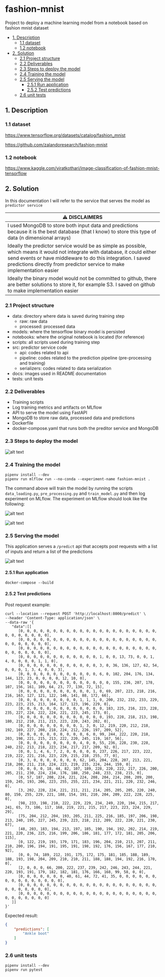 # fashion-mnist
Project to deploy a machine learning model from a notebook based on fashion mnist dataset

  * [1. Description](#1-description)
    + [1.1 dataset](#11-dataset)
    + [1.2 notebook](#12-notebook)
  * [2. Solution](#2-solution)
    + [2.1 Project structure](#21-project-structure)
    + [2.2 Deliverables](#22-deliverables)
    + [2.3 Steps to deploy the model](#23-steps-to-deploy-the-model)
    + [2.4 Training the model](#24-training-the-model)
    + [2.5 Serving the model](#25-serving-the-model)
      - [2.5.1 Run application](#251-run-application)
      - [2.5.2 Test predictions](#252-test-predictions)
    + [2.6 unit tests](#26-unit-tests)
  
## 1. Description
### 1.1 dataset
https://www.tensorflow.org/datasets/catalog/fashion_mnist

https://github.com/zalandoresearch/fashion-mnist

### 1.2 notebook
https://www.kaggle.com/viratkothari/image-classification-of-fashion-mnist-tensorflow

## 2. Solution
In this documentation I will refer to the service that serves the model as `predictor service`

| :warning: DISCLAIMERS|
| --- |
| I used MongoDB to store both input data and predictions because it is the best database (that I know) to store this type of data (n dimensional arrays) |
| Ideally the predictor service would be as simple as possible, which means it would not integrate with database, it could either send events or have middleware to do this integration. I saved predictions directly from predictor service to make implementation easier |
| Ideally the binary model would not be committed to github, there are better solutions to store it, for example S3. I saved on github to make implementation easier

### 2.1 Project structure
* data: directory where data is saved during training step
  * raw: raw data
  * processed: processed data
* models: where the tensorflow binary model is persisted
* notebooks: where the original notebook is located (for reference)
* scripts: all scripts used during training step
* src: predictor service code
  * api: codes related to api
  * pipeline: codes related to the prediction pipeline (pre-processing and training)
  * serializers: codes related to data serialization
* docs: images used in README documentation
* tests: unit tests

### 2.2 Deliverables
* Training scripts
* Log training metrics and artifacts on MLflow
* API to serve the model using FastAPI
* MongoDB to store raw data, processed data and predictions
* Dockerfile
* docker-compose.yaml that runs both the preditor service and MongoDB

### 2.3 Steps to deploy the model
![alt text](docs/images/architecture.png)

### 2.4 Training the model
```
pipenv install --dev
pipenv run mlflow run --no-conda --experiment-name fashion-mnist .
```
The command above will train the model by running the scripts `data_loading.py`, `pre_processing.py` and `train_model.py` and then log experiment on MLflow.
The experiment on MLflow should look like the following:

![alt text](docs/images/mlflow_example1.png)

![alt text](docs/images/mlflow_example2.png)

### 2.5 Serving the model
This application serves a `/predict` api that accepts post requests with a list of inputs and return a list of the predictions

![alt text](docs/images/predictions.png)

#### 2.5.1 Run application

```shell
docker-compose --build 
```

#### 2.5.2 Test predictions

Post request example:
```shell
curl --location --request POST 'http://localhost:8000/predict' \
--header 'Content-Type: application/json' \
--data-raw '{
   "data":[[
      [0, 0, 0, 0, 0, 0, 0, 0, 0, 0, 0, 0, 0, 0, 0, 0, 0, 0, 0, 0, 0, 0, 0, 0, 0, 0, 0, 0],
      [0, 0, 0, 0, 0, 0, 0, 0, 0, 0, 0, 0, 0, 0, 0, 0, 0, 0, 0, 0, 0, 0, 0, 0, 0, 0, 0, 0],
      [0, 0, 0, 0, 0, 0, 0, 0, 0, 0, 0, 0, 0, 0, 0, 0, 0, 0, 0, 0, 0, 0, 0, 0, 0, 0, 0, 0],
      [0, 0, 0, 0, 0, 0, 0, 0, 0, 0, 0, 0, 1, 0, 0, 13, 73, 0, 0, 1, 4, 0, 0, 0, 0, 1, 1, 0],
      [0, 0, 0, 0, 0, 0, 0, 0, 0, 0, 0, 0, 3, 0, 36, 136, 127, 62, 54, 0, 0, 0, 1, 3, 4, 0, 0, 3],
      [0, 0, 0, 0, 0, 0, 0, 0, 0, 0, 0, 0, 6, 0, 102, 204, 176, 134, 144, 123, 23, 0, 0, 0, 0, 12, 10, 0],
      [0, 0, 0, 0, 0, 0, 0, 0, 0, 0, 0, 0, 0, 0, 155, 236, 207, 178, 107, 156, 161, 109, 64, 23, 77, 130, 72, 15],
      [0, 0, 0, 0, 0, 0, 0, 0, 0, 0, 0, 1, 0, 69, 207, 223, 218, 216, 216, 163, 127, 121, 122, 146, 141, 88, 172, 66],
      [0, 0, 0, 0, 0, 0, 0, 0, 0, 1, 1, 1, 0, 200, 232, 232, 233, 229, 223, 223, 215, 213, 164, 127, 123, 196, 229, 0],
      [0, 0, 0, 0, 0, 0, 0, 0, 0, 0, 0, 0, 0, 183, 225, 216, 223, 228, 235, 227, 224, 222, 224, 221, 223, 245, 173, 0],
      [0, 0, 0, 0, 0, 0, 0, 0, 0, 0, 0, 0, 0, 193, 228, 218, 213, 198, 180, 212, 210, 211, 213, 223, 220, 243, 202, 0],
      [0, 0, 0, 0, 0, 0, 0, 0, 0, 1, 3, 0, 12, 219, 220, 212, 218, 192, 169, 227, 208, 218, 224, 212, 226, 197, 209, 52],
      [0, 0, 0, 0, 0, 0, 0, 0, 0, 0, 6, 0, 99, 244, 222, 220, 218, 203, 198, 221, 215, 213, 222, 220, 245, 119, 167, 56],
      [0, 0, 0, 0, 0, 0, 0, 0, 0, 4, 0, 0, 55, 236, 228, 230, 228, 240, 232, 213, 218, 223, 234, 217, 217, 209, 92, 0],
      [0, 0, 1, 4, 6, 7, 2, 0, 0, 0, 0, 0, 237, 226, 217, 223, 222, 219, 222, 221, 216, 223, 229, 215, 218, 255, 77, 0],
      [0, 3, 0, 0, 0, 0, 0, 0, 0, 62, 145, 204, 228, 207, 213, 221, 218, 208, 211, 218, 224, 223, 219, 215, 224, 244, 159, 0],
      [0, 0, 0, 0, 18, 44, 82, 107, 189, 228, 220, 222, 217, 226, 200, 205, 211, 230, 224, 234, 176, 188, 250, 248, 233, 238, 215, 0],
      [0, 57, 187, 208, 224, 221, 224, 208, 204, 214, 208, 209, 200, 159, 245, 193, 206, 223, 255, 255, 221, 234, 221, 211, 220, 232, 246, 0],
      [3, 202, 228, 224, 221, 211, 211, 214, 205, 205, 205, 220, 240, 80, 150, 255, 229, 221, 188, 154, 191, 210, 204, 209, 222, 228, 225, 0],
      [98, 233, 198, 210, 222, 229, 229, 234, 249, 220, 194, 215, 217, 241, 65, 73, 106, 117, 168, 219, 221, 215, 217, 223, 223, 224, 229, 29],
      [75, 204, 212, 204, 193, 205, 211, 225, 216, 185, 197, 206, 198, 213, 240, 195, 227, 245, 239, 223, 218, 212, 209, 222, 220, 221, 230, 67],
      [48, 203, 183, 194, 213, 197, 185, 190, 194, 192, 202, 214, 219, 221, 220, 236, 225, 216, 199, 206, 186, 181, 177, 172, 181, 205, 206, 115],
      [0, 122, 219, 193, 179, 171, 183, 196, 204, 210, 213, 207, 211, 210, 200, 196, 194, 191, 195, 191, 198, 192, 176, 156, 167, 177, 210, 92],
      [0, 0, 74, 189, 212, 191, 175, 172, 175, 181, 185, 188, 189, 188, 193, 198, 204, 209, 210, 210, 211, 188, 188, 194, 192, 216, 170, 0],
      [2, 0, 0, 0, 66, 200, 222, 237, 239, 242, 246, 243, 244, 221, 220, 193, 191, 179, 182, 182, 181, 176, 166, 168, 99, 58, 0, 0],
      [0, 0, 0, 0, 0, 0, 0, 40, 61, 44, 72, 41, 35, 0, 0, 0, 0, 0, 0, 0, 0, 0, 0, 0, 0, 0, 0, 0],
      [0, 0, 0, 0, 0, 0, 0, 0, 0, 0, 0, 0, 0, 0, 0, 0, 0, 0, 0, 0, 0, 0, 0, 0, 0, 0, 0, 0],
      [0, 0, 0, 0, 0, 0, 0, 0, 0, 0, 0, 0, 0, 0, 0, 0, 0, 0, 0, 0, 0, 0, 0, 0, 0, 0, 0, 0]
   ]]
}'
```

Expected result:

````json
{
    "predictions": [
        "Ankle boot"
    ]
}
````

### 2.6 unit tests

```shell
pipenv install --dev
pipenv run pytest
```
